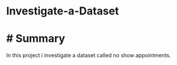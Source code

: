 # Investigate-a-Dataset
# # Summary
In this project i investigate a dataset called no show appointments.
